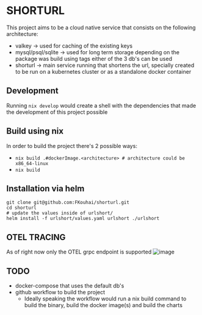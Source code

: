 # SHORTURL

This project aims to be a cloud native service that consists on the following architecture:
* valkey -> used for caching of the existing keys
* mysql/psql/sqlite -> used for long term storage depending on the package was build using tags either of the 3 db's can be used
* shorturl -> main service running that shortens the url, specially created to be run on a kubernetes cluster or as a standalone docker container

## Development
Running `nix develop` would create a shell with the dependencies that made the development of this project possible

## Build using nix
In order to build the project there's 2 possible ways:
* `nix build .#dockerImage.<architecture> # architecture could be x86_64-linux`
* `nix build`

## Installation via helm
```(bash)
git clone git@github.com:FKouhai/shorturl.git
cd shorturl
# update the values inside of urlshort/
helm install -f urlshort/values.yaml urlshort ./urlshort
```
## OTEL TRACING
As of right now only the OTEL grpc endpoint is supported
![image](https://github.com/user-attachments/assets/96ec4ada-528e-4b28-9fd4-fed3f7da2265)

## TODO
* docker-compose that uses the default db's 
* github workflow to build the project
    * Ideally speaking the workflow would run a nix build command to build the binary, build the docker image(s) and build the charts
